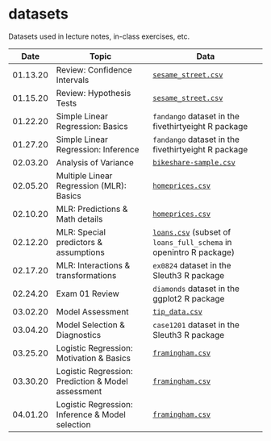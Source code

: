 # datasets
Datasets used in lecture notes, in-class exercises, etc.


| Date 	| Topic 	| Data 	|
|----------	|------------------------------	|---------------------	|
| 01.13.20 	| Review: Confidence Intervals 	| [`sesame_street.csv`](https://github.com/sta210-sp20/datasets/blob/master/sesame_street.csv) 	|
| 01.15.20 	| Review: Hypothesis Tests 	| [`sesame_street.csv`](https://github.com/sta210-sp20/datasets/blob/master/sesame_street.csv) 	|
| 01.22.20 	| Simple Linear Regression: Basics	| `fandango` dataset in the fivethirtyeight R package	|
| 01.27.20 	| Simple Linear Regression: Inference	| `fandango` dataset in the fivethirtyeight R package	|
| 02.03.20 	| Analysis of Variance	| [`bikeshare-sample.csv`](https://github.com/sta210-sp20/datasets/blob/master/bikeshare-sample.csv)	|
| 02.05.20 	| Multiple Linear Regression (MLR): Basics	| [`homeprices.csv`](https://github.com/sta210-sp20/datasets/blob/master/homeprices.csv)
| 02.10.20 	| MLR: Predictions & Math details	| [`homeprices.csv`](https://github.com/sta210-sp20/datasets/blob/master/homeprices.csv)
| 02.12.20 	| MLR: Special predictors & assumptions	| [`loans.csv`](https://github.com/sta210-sp20/datasets/blob/master/loans.csv) (subset of `loans_full_schema` in openintro R package)
| 02.17.20 	| MLR: Interactions & transformations	| `ex0824` dataset in the Sleuth3 R package
| 02.24.20 	| Exam 01 Review	| `diamonds` dataset in the ggplot2 R package
| 03.02.20 	| Model Assessment| [`tip_data.csv`](https://github.com/sta210-sp20/datasets/blob/master/tip-data.csv)
| 03.04.20 	| Model Selection & Diagnostics | `case1201` dataset in the Sleuth3 R package
| 03.25.20 	| Logistic Regression: Motivation & Basics | [`framingham.csv`](https://github.com/sta210-sp20/datasets/blob/master/framingham.csv)
| 03.30.20 	| Logistic Regression: Prediction & Model assessment | [`framingham.csv`](https://github.com/sta210-sp20/datasets/blob/master/framingham.csv)
| 04.01.20 	| Logistic Regression: Inference & Model selection | [`framingham.csv`](https://github.com/sta210-sp20/datasets/blob/master/framingham.csv)


